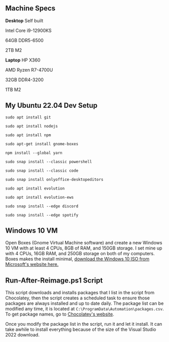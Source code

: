 ## Machine Specs

**Desktop** Self built

Intel Core i9-12900KS

64GB DDR5-6500

2TB M2

**Laptop** HP X360

AMD Ryzen R7-4700U

32GB DDR4-3200

1TB M2

## My Ubuntu 22.04 Dev Setup

``sudo apt install git``

``sudo apt install nodejs``

``sudo apt install npm``

``sudo apt-get install gnome-boxes``

``npm install --global yarn``

``sudo snap install --classic powershell``

``sudo snap install --classic code``

``sudo snap install onlyoffice-desktopeditors``

``sudo apt install evolution``

``sudo apt install evolution-ews``

``sudo snap install --edge discord``

``sudo snap install --edge spotify``


## Windows 10 VM

Open Boxes (Gnome Virtual Machine software) and create a new Windows 10 VM with at least 4 CPUs, 8GB of RAM, and 150GB storage.  I set mine up with 4 CPUs, 16GB RAM, and 250GB storage on both of my computers.  Boxes makes the install minimal, [download the Windows 10 ISO from Microsoft's website here.](https://www.microsoft.com/en-us/software-download/windows10ISO)

## Run-After-Reimage.ps1 Script

This script downloads and installs packages that I list in the script from Chocolatey, then the script creates a scheduled task to ensure those packages are always installed and up to date daily.  The package list can be modified any time, it is located at ``C:\ProgramData\Automation\packages.csv``.  To get package names, go to [Chocolatey's website](https://chocolatey.org).

Once you modify the package list in the script, run it and let it install.  It can take awhile to install everything because of the size of the Visual Studio 2022 download.

